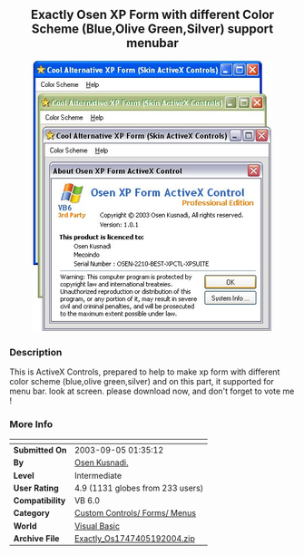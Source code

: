 ﻿<div align="center">

## Exactly Osen XP Form with different Color Scheme \(Blue,Olive Green,Silver\) support menubar

<img src="PIC2003921959343617.jpg">
</div>

### Description

This is ActiveX Controls, prepared to help to make xp form with different color scheme (blue,olive green,silver) and on this part, it supported for menu bar. look at screen. please download now, and don't forget to vote me !
 
### More Info
 


<span>             |<span>
---                |---
**Submitted On**   |2003-09-05 01:35:12
**By**             |[Osen Kusnadi\.](https://github.com/Planet-Source-Code/PSCIndex/blob/master/ByAuthor/osen-kusnadi.md)
**Level**          |Intermediate
**User Rating**    |4.9 (1131 globes from 233 users)
**Compatibility**  |VB 6\.0
**Category**       |[Custom Controls/ Forms/  Menus](https://github.com/Planet-Source-Code/PSCIndex/blob/master/ByCategory/custom-controls-forms-menus__1-4.md)
**World**          |[Visual Basic](https://github.com/Planet-Source-Code/PSCIndex/blob/master/ByWorld/visual-basic.md)
**Archive File**   |[Exactly\_Os1747405192004\.zip](https://github.com/Planet-Source-Code/osen-kusnadi-exactly-osen-xp-form-with-different-color-scheme-blue-olive-green-silver-supp__1-48185/archive/master.zip)








